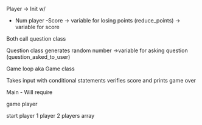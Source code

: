 Player 
-> Init w/ 
  - Num player 
  -Score
-> variable for losing points (reduce_points)
-> variable for score 


Both call question class 

Question class generates random number 
->variable for asking question (question_asked_to_user) 

Game loop aka Game class 

Takes input
 with conditional statements
 verifies score and prints game over


 Main - 
 Will require 
 
 game 
 player

 start 
 player 1 
 player 2
 players array 


